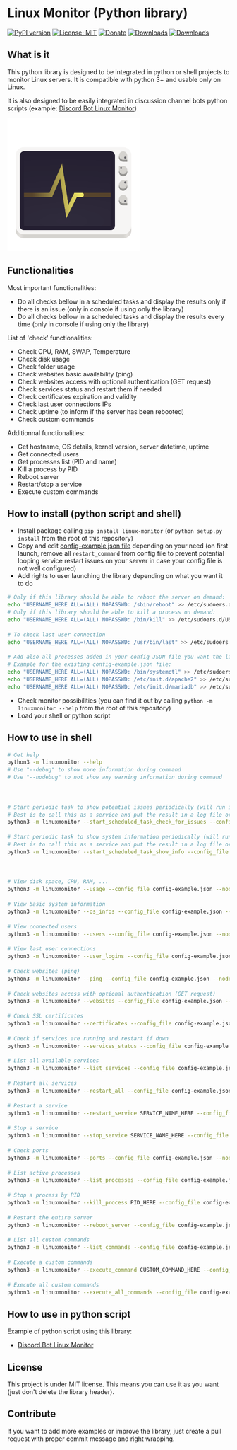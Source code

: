 # Linux Monitor (Python library)
[![PyPI version](https://badge.fury.io/py/LinuxMonitor.svg)](https://pypi.org/project/LinuxMonitor/) [![License: MIT](https://img.shields.io/badge/License-MIT-brightgreen.svg)](https://github.com/QuentinCG/Linux-Monitor-Python-Library/blob/master/LICENSE.md) [![Donate](https://img.shields.io/badge/Donate-PayPal-blue.svg)](https://paypal.me/QuentinCG) [![Downloads](https://static.pepy.tech/badge/LinuxMonitor)](https://pepy.tech/project/LinuxMonitor) [![Downloads](https://static.pepy.tech/badge/LinuxMonitor/month)](https://pepy.tech/project/LinuxMonitor)

## What is it

This python library is designed to be integrated in python or shell projects to monitor Linux servers.
It is compatible with python 3+ and usable only on Linux.

It is also designed to be easily integrated in discussion channel bots python scripts (example: [Discord Bot Linux Monitor](https://github.com/QuentinCG/Discord-Bot-Linux-Monitor-Python-Library))

<img src="https://github.com/QuentinCG/Linux-Monitor-Python-Library/raw/master/welcome.png" width="300">

## Functionalities

Most important functionalities:
  - Do all checks bellow in a scheduled tasks and display the results only if there is an issue (only in console if using only the library)
  - Do all checks bellow in a scheduled tasks and display the results every time (only in console if using only the library)

List of 'check' functionalities:
  - Check CPU, RAM, SWAP, Temperature
  - Check disk usage
  - Check folder usage
  - Check websites basic availability (ping)
  - Check websites access with optional authentication (GET request)
  - Check services status and restart them if needed
  - Check certificates expiration and validity
  - Check last user connections IPs
  - Check uptime (to inform if the server has been rebooted)
  - Check custom commands

Additionnal functionalities:
  - Get hostname, OS details, kernel version, server datetime, uptime
  - Get connected users
  - Get processes list (PID and name)
  - Kill a process by PID
  - Reboot server
  - Restart/stop a service
  - Execute custom commands

## How to install (python script and shell)

  - Install package calling `pip install linux-monitor` (or `python setup.py install` from the root of this repository)
  - Copy and edit [config-example.json file](https://github.com/QuentinCG/Linux-Monitor-Python-Library/blob/master/config-example.json) depending on your need (on first launch, remove all `restart_command` from config file to prevent potential looping service restart issues on your server in case your config file is not well configured)
  - Add rights to user launching the library depending on what you want it to do
```sh
# Only if this library should be able to reboot the server on demand:
echo "USERNAME_HERE ALL=(ALL) NOPASSWD: /sbin/reboot" >> /etc/sudoers.d/USERNAME_HERE
# Only if this library should be able to kill a process on demand:
echo "USERNAME_HERE ALL=(ALL) NOPASSWD: /bin/kill" >> /etc/sudoers.d/USERNAME_HERE

# To check last user connection
echo "USERNAME_HERE ALL=(ALL) NOPASSWD: /usr/bin/last" >> /etc/sudoers.d/USERNAME_HERE

# Add also all processes added in your config JSON file you want the library to be able to execute
# Example for the existing config-example.json file:
echo "USERNAME_HERE ALL=(ALL) NOPASSWD: /bin/systemctl" >> /etc/sudoers.d/USERNAME_HERE
echo "USERNAME_HERE ALL=(ALL) NOPASSWD: /etc/init.d/apache2" >> /etc/sudoers.d/USERNAME_HERE
echo "USERNAME_HERE ALL=(ALL) NOPASSWD: /etc/init.d/mariadb" >> /etc/sudoers.d/USERNAME_HERE
```
  - Check monitor possibilities (you can find it out by calling `python -m linuxmonitor --help` from the root of this repository)
  - Load your shell or python script

## How to use in shell

```sh
# Get help
python3 -m linuxmonitor --help
# Use "--debug" to show more information during command
# Use "--nodebug" to not show any warning information during command



# Start periodic task to show potential issues periodically (will run indefinitely)
# Best is to call this as a service and put the result in a log file or do something of the stdout
python3 -m linuxmonitor --start_scheduled_task_check_for_issues --config_file config-example.json --nodebug

# Start periodic task to show system information periodically (will run indefinitely)
# Best is to call this as a service and put the result in a log file or do something of the stdout
python3 -m linuxmonitor --start_scheduled_task_show_info --config_file config-example.json --nodebug



# View disk space, CPU, RAM, ...
python3 -m linuxmonitor --usage --config_file config-example.json --nodebug

# View basic system information
python3 -m linuxmonitor --os_infos --config_file config-example.json --nodebug

# View connected users
python3 -m linuxmonitor --users --config_file config-example.json --nodebug

# View last user connections
python3 -m linuxmonitor --user_logins --config_file config-example.json --nodebug

# Check websites (ping)
python3 -m linuxmonitor --ping --config_file config-example.json --nodebug

# Check websites access with optional authentication (GET request)
python3 -m linuxmonitor --websites --config_file config-example.json --nodebug

# Check SSL certificates
python3 -m linuxmonitor --certificates --config_file config-example.json --nodebug

# Check if services are running and restart if down
python3 -m linuxmonitor --services_status --config_file config-example.json --nodebug

# List all available services
python3 -m linuxmonitor --list_services --config_file config-example.json --nodebug

# Restart all services
python3 -m linuxmonitor --restart_all --config_file config-example.json --nodebug

# Restart a service
python3 -m linuxmonitor --restart_service SERVICE_NAME_HERE --config_file config-example.json --nodebug

# Stop a service
python3 -m linuxmonitor --stop_service SERVICE_NAME_HERE --config_file config-example.json --nodebug

# Check ports
python3 -m linuxmonitor --ports --config_file config-example.json --nodebug

# List active processes
python3 -m linuxmonitor --list_processes --config_file config-example.json --nodebug

# Stop a process by PID
python3 -m linuxmonitor --kill_process PID_HERE --config_file config-example.json --nodebug

# Restart the entire server
python3 -m linuxmonitor --reboot_server --config_file config-example.json --nodebug

# List all custom commands
python3 -m linuxmonitor --list_commands --config_file config-example.json --nodebug

# Execute a custom commands
python3 -m linuxmonitor --execute_command CUSTOM_COMMAND_HERE --config_file config-example.json --nodebug

# Execute all custom commands
python3 -m linuxmonitor --execute_all_commands --config_file config-example.json --nodebug
```

## How to use in python script

Example of python script using this library:
 - [Discord Bot Linux Monitor](https://github.com/QuentinCG/Discord-Bot-Linux-Monitor-Python-Library)

## License

This project is under MIT license. This means you can use it as you want (just don't delete the library header).

## Contribute

If you want to add more examples or improve the library, just create a pull request with proper commit message and right wrapping.

